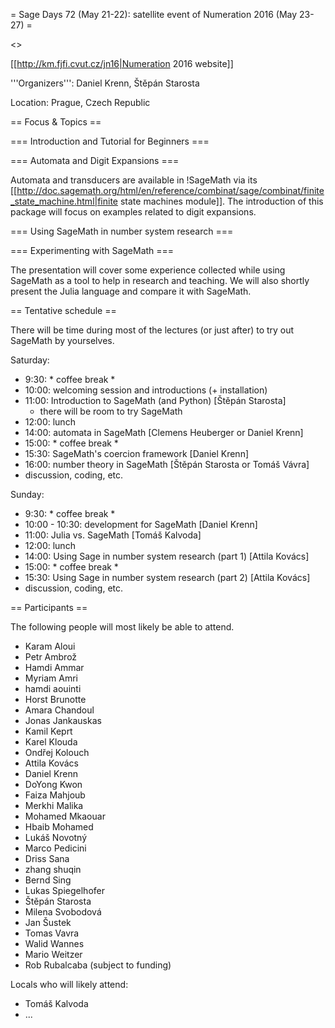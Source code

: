 = Sage Days 72 (May 21-22): satellite event of Numeration 2016 (May 23-27) =

<<TableOfContents>>

[[http://km.fjfi.cvut.cz/jn16|Numeration 2016 website]]

'''Organizers''': Daniel Krenn, Štěpán Starosta

Location: Prague, Czech Republic

== Focus & Topics ==

=== Introduction and Tutorial for Beginners ===

=== Automata and Digit Expansions ===

Automata and transducers are available in !SageMath via its [[http://doc.sagemath.org/html/en/reference/combinat/sage/combinat/finite_state_machine.html|finite state machines module]]. The introduction of this package will focus on examples related to digit expansions.

=== Using SageMath in number system research ===


=== Experimenting with SageMath ===

The presentation will cover some experience collected while using SageMath as a tool to help in research and teaching. We will also shortly present the Julia language and compare it with SageMath.

== Tentative schedule ==

There will be time during most of the lectures (or just after) to try out SageMath by yourselves.

Saturday:
 * 9:30: * coffee break *
 * 10:00: welcoming session and introductions (+ installation)
 * 11:00: Introduction to SageMath (and Python) [Štěpán Starosta]
	* there will be room to try SageMath
 * 12:00: lunch
 * 14:00: automata in SageMath [Clemens Heuberger or Daniel Krenn]
 * 15:00: * coffee break *
 * 15:30: SageMath's coercion framework [Daniel Krenn]
 * 16:00: number theory in SageMath [Štěpán Starosta or Tomáš Vávra]
 * discussion, coding, etc.

Sunday:
 * 9:30: * coffee break *
 * 10:00 - 10:30: development for SageMath [Daniel Krenn]
 * 11:00: Julia vs. SageMath [Tomáš Kalvoda]
 * 12:00: lunch
 * 14:00: Using Sage in number system research (part 1) [Attila Kovács]
 * 15:00:  * coffee break *
 * 15:30: Using Sage in number system research (part 2) [Attila Kovács]
 * discussion, coding, etc.


== Participants ==

The following people will most likely be able to attend.


 * Karam Aloui
 * Petr Ambrož
 * Hamdi Ammar
 * Myriam Amri
 * hamdi aouinti
 * Horst Brunotte
 * Amara Chandoul
 * Jonas Jankauskas
 * Kamil Keprt
 * Karel Klouda
 * Ondřej Kolouch
 * Attila Kovács
 * Daniel Krenn
 * DoYong Kwon
 * Faiza Mahjoub
 * Merkhi Malika
 * Mohamed Mkaouar
 * Hbaib Mohamed
 * Lukáš Novotný
 * Marco Pedicini
 * Driss Sana
 * zhang shuqin
 * Bernd Sing
 * Lukas Spiegelhofer
 * Štěpán Starosta
 * Milena Svobodová
 * Jan Šustek
 * Tomas Vavra
 * Walid Wannes
 * Mario Weitzer
 * Rob Rubalcaba (subject to funding)

Locals who will likely attend:

 * Tomáš Kalvoda
 * ...
